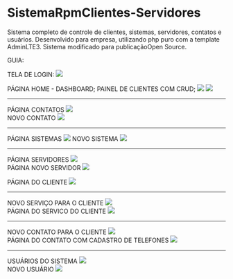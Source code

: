 # SistemaRpmClientes-Servidores
Sistema completo de controle de clientes, sistemas, servidores, contatos e usuários. Desenvolvido para empresa, utilizando php puro com a template AdminLTE3. Sistema modificado para publicaçãoOpen Source.

GUIA:

TELA DE LOGIN:
<img src="capturas_readMe/login.PNG">

PÁGINA HOME - DASHBOARD; PAINEL DE CLIENTES COM CRUD;
<img src="capturas_readMe/home.PNG">
<img src="capturas_readMe/home2.PNG">

<hr>

PÁGINA CONTATOS
<img src="capturas_readMe/contato.PNG">
<br>
NOVO CONTATO
<img src="capturas_readMe/novoContato.PNG">

<hr>

PÁGINA SISTEMAS
<img src="capturas_readMe/sistema.PNG">
NOVO SISTEMA
<img src="capturas_readMe/novoSistema.PNG">

<hr>

PÁGINA SERVIDORES
<img src="capturas_readMe/servidor.PNG">
<br>
PÁGINA NOVO SERVIDOR
<img src="capturas_readMe/novoServidor.PNG">

PÁGINA DO CLIENTE
<img src="capturas_readMe/paginaCliente.PNG">

<hr>

NOVO SERVIÇO PARA O CLIENTE
<img src="capturas_readMe/novoServicoCliente.PNG">
<br>
PÁGINA DO SERVICO DO CLIENTE
<img src="capturas_readMe/servicoCliente.PNG">

<hr>

NOVO CONTATO PARA O CLIENTE
<img src="capturas_readMe/contatoCliente.PNG">
<br>
PÁGINA DO CONTATO COM CADASTRO DE TELEFONES
<img src="capturas_readMe/novoContato.PNG">

<hr>

USUÁRIOS DO SISTEMA
<img src="capturas_readMe/usuários.PNG">
<br>
NOVO USUÁRIO
<img src="capturas_readMe/novoUsuário.PNG">

